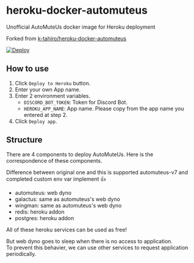 # heroku-docker-automuteus
Unofficial AutoMuteUs docker image for Heroku deployment

Forked from [k-tahiro/heroku-docker-automuteus](https://github.com/k-tahiro/heroku-docker-automuteus)

[![Deploy](https://www.herokucdn.com/deploy/button.svg)](https://heroku.com/deploy)

## How to use

1. Click `Deploy to Heroku` button.
2. Enter your own App name.
3. Enter 2 environment variables.
   - `DISCORD_BOT_TOKEN`: Token for Discord Bot.
   - `HEROKU_APP_NAME`: App name. Please copy from the app name you entered at step 2.
4. Click `Deploy app`.

## Structure

There are 4 components to deploy AutoMuteUs.
Here is the correspondence of these components.

Difference between original one and this is supported automuteus-v7 and completed custom env var implement 👍

- automuteus: web dyno
- galactus: same as automuteus's web dyno
- wingman: same as automuteus's web dyno
- redis: heroku addon
- postgres: heroku addon

All of these heroku services can be used as free!

But web dyno goes to sleep when there is no access to application.  
To prevent this behavier, we can use other services to request application periodically.
